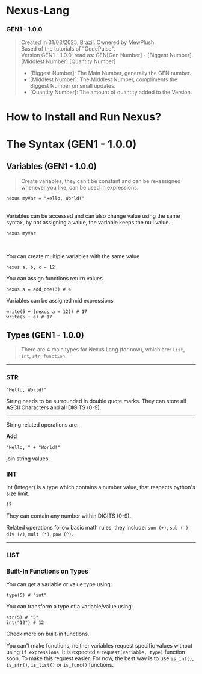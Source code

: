 ﻿# Nexus-Lang

### GEN1 - 1.0.0
> Created in 31/03/2025, Brazil. Ownered by MewPlush.<br>
> Based of the tutorials of "CodePulse".<br>
> Version GEN1 - 1.0.0, read as: GEN[Gen Number] - [Biggest Number].[Middlest Number].[Quantity Number]
> - [Biggest Number]: The Main Number, generally the GEN number.
> - [Middlest Number]: The Middlest Number, compliments the Biggest Number on small updates.
> - [Quantity Number]: The amount of quantity added to the Version.

# How to Install and Run Nexus?

# The Syntax (GEN1 - 1.0.0)

## Variables (GEN1 - 1.0.0)
> Create variables, they can't be constant and can be re-assigned whenever you like, can be used in expressions.
```nxs
nexus myVar = "Hello, World!"
```
<br>
Variables can be accessed and can also change value using the same syntax, by not assigning a value, the variable keeps the null value.

```
nexus myVar
```

<br>

You can create multiple variables with the same value
```nxs
nexus a, b, c = 12
```

You can assign functions return values
```nxs
nexus a = add_one(3) # 4
```

Variables can be assigned mid expressions
```
write(5 + (nexus a = 12)) # 17
write(5 + a) # 17
```

## Types (GEN1 - 1.0.0)
> There are 4 main types for Nexus Lang (for now), which are: `list`, `int`, `str`, `function`.

---

### STR
```
"Hello, World!"
```
String needs to be surrounded in double quote marks. They can store all ASCII Characters and all DIGITS (0-9).

---
String related operations are:

**Add**
```
"Hello, " + "World!"
```
join string values.


### INT
Int (Integer) is a type which contains a number value, that respects python's size limit. 
```
12
```
They can contain any number within DIGITS (0-9).

Related operations follow basic math rules, they include: `sum (+)`, `sub (-)`, `div (/)`, `mult (*)`, `pow (^)`.

---

### LIST

### Built-In Functions on Types

You can get a variable or value type using:
```
type(5) # "int"
```

You can transform a type of a variable/value using:
```
str(5) # "5"
int("12") # 12
```

Check more on built-in functions.

You can't make functions, neither variables request specific values without using `if expressions`.
It is expected a `request(variable, type)` function soon. To make this request easier.
For now, the best way is to use `is_int()`, `is_str()`, `is_list()` or `is_func()` functions.





